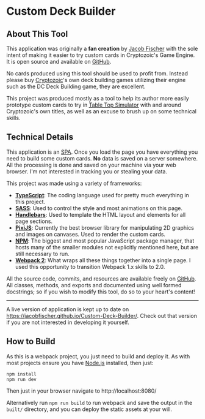 # Custom Deck Builder

## About This Tool

This application was originally a **fan creation** by [Jacob Fischer](https://github.com/JacobFischer/) with the sole intent of making it easier to try custom cards in Cryptozoic's Game Engine. It is open source and available on [GitHub](https://github.com/JacobFischer/Custom-Deck-Builder).

No cards produced using this tool should be used to profit from. Instead please buy [Cryptozoic](https://www.cryptozoic.com/)'s own deck building games utilizing their engine such as the DC Deck Building game, they are excellent.

This project was produced mostly as a tool to help its author more easily prototype custom cards to try in [Table Top Simulator](http://store.steampowered.com/app/286160/Tabletop_Simulator/) with and around Cryptozoic's own titles, as well as an excuse to brush up on some technical skills.

## Technical Details

This application is an [SPA](https://en.wikipedia.org/wiki/Single-page_application "Single-page Application"). Once you load the page you have everything you need to build some custom cards. **No** data is saved on a server somewhere. All the processing is done and saved on your machine via your web browser. I'm not interested in tracking you or stealing your data.

This project was made using a variety of frameworks:

- **[TypeScript](https://www.typescriptlang.org/ "JavaScript with types")**: The coding language used for pretty much everything in this project.
- **[SASS](http://sass-lang.com/ "Syntactically Awesome Style Sheets")**: Used to control the style and most animations on this page.
- **[Handlebars](http://handlebarsjs.com/ "Simple HTML Templates")**: Used to template the HTML layout and elements for all page sections.
- **[PixiJS](http://www.pixijs.com/ "2D graphics library for easily drawing cards")**: Currently the best browser library for manipulating 2D graphics and images on canvases. Used to render the custom cards.
- **[NPM](https://www.npmjs.com/ "Node Package Manager")**: The biggest and most popular JavaScript package manager, that hosts many of the smaller modules not explicitly mentioned here, but are still necessary to run.
- **[Webpack 2](https://webpack.js.org/)**: What wraps all these things together into a single page. I used this opportunity to transition Webpack 1.x skills to 2.0.

All the source code, commits, and resources are available freely on [GitHub](https://github.com/JacobFischer/Custom-Deck-Builder). All classes, methods, and exports and documented using well formed docstrings; so if you wish to modify this tool, do so to your heart's content!

---

A live version of application is kept up to date on https://jacobfischer.github.io/Custom-Deck-Builder/. Check out that version if you are not interested in developing it yourself.

## How to Build

As this is a webpack project, you just need to build and deploy it. As with most projects ensure you have [Node.js](https://nodejs.org/) installed, then just:

```
npm install
npm run dev
```

Then just in your browser navigate to http://localhost:8080/

Alternatively run `npm run build` to run webpack and save the output in the `built/` directory, and you can deploy the static assets at your will.
